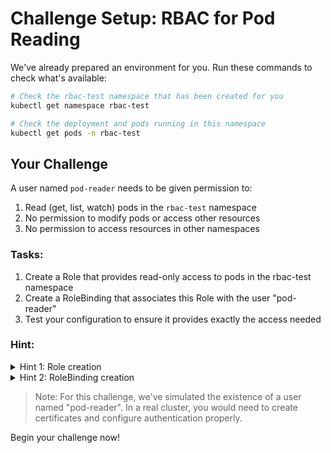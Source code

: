 # Challenge Setup: RBAC for Pod Reading

We've already prepared an environment for you. Run these commands to check what's available:

```bash
# Check the rbac-test namespace that has been created for you
kubectl get namespace rbac-test

# Check the deployment and pods running in this namespace
kubectl get pods -n rbac-test
```

## Your Challenge

A user named `pod-reader` needs to be given permission to:
1. Read (get, list, watch) pods in the `rbac-test` namespace
2. No permission to modify pods or access other resources 
3. No permission to access resources in other namespaces

### Tasks:
1. Create a Role that provides read-only access to pods in the rbac-test namespace
2. Create a RoleBinding that associates this Role with the user "pod-reader"
3. Test your configuration to ensure it provides exactly the access needed

### Hint:
<details>
<summary>Hint 1: Role creation</summary>
A Role needs apiGroups, resources, and verbs. For pod reading, you need the core API group (""), the "pods" resource, and verbs like "get", "list", and "watch".
</details>

<details>
<summary>Hint 2: RoleBinding creation</summary>
Your RoleBinding needs a reference to the Role you created and should specify the "pod-reader" user in its subjects section.
</details>

> Note: For this challenge, we've simulated the existence of a user named "pod-reader". In a real cluster, you would need to create certificates and configure authentication properly.

Begin your challenge now!
